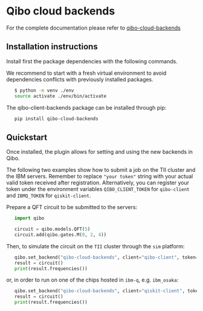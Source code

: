 # Qibo cloud backends

For the complete documentation please refer to [qibo-cloud-backends](https://qibo.science/qibo-cloud-backends/stable/)

## Installation instructions

Install first the package dependencies with the following commands.

We recommend to start with a fresh virtual environment to avoid dependencies
conflicts with previously installed packages.

```bash
   $ python -m venv ./env
   source activate ./env/bin/activate
```

The qibo-client-backends package can be installed through pip:

```bash
   pip install qibo-cloud-backends
```

## Quickstart

Once installed, the plugin allows for setting and using the new backends in Qibo.

The following two examples show how to submit a job on the TII cluster and the IBM servers. Remember to replace `"your token"` string with your actual valid token received after registration. Alternatively, you can register your token under the environment variables `QIBO_CLIENT_TOKEN` for `qibo-client` and `IBMQ_TOKEN` for `qiskit-client`.

Prepare a QFT circuit to be submitted to the servers:

```python
   import qibo

   circuit = qibo.models.QFT(5)
   circuit.add(qibo.gates.M(0, 2, 4))
```

Then, to simulate the circuit on the `TII` cluster through the `sim` platform:

```python
   qibo.set_backend("qibo-cloud-backends", client="qibo-client", token="your_token", platform="sim")
   result = circuit()
   print(result.frequencies())
```

or, in order to run on one of the chips hosted in `ibm-q`, e.g. `ibm_osaka`:

```python
   qibo.set_backend("qibo-cloud-backends", client="qiskit-client", token="your_token", platform="ibm_osaka")
   result = circuit()
   print(result.frequencies())
```
